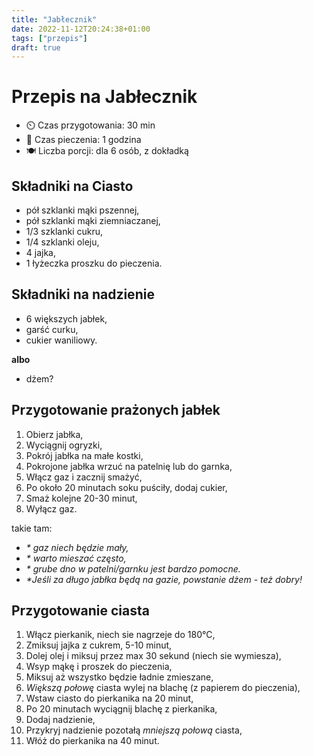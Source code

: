 ```yaml
---
title: "Jabłecznik"
date: 2022-11-12T20:24:38+01:00
tags: ["przepis"]
draft: true
---
```


# Przepis na Jabłecznik

- ⏲️  Czas przygotowania: 30 min
- 🍳 Czas pieczenia: 1 godzina
- 🍽️ Liczba porcji: dla 6 osób, z dokładką

## Składniki na Ciasto

- pół szklanki mąki pszennej,
- pół szklanki mąki ziemniaczanej,
- 1/3 szklanki cukru,
- 1/4 szklanki oleju,
- 4 jajka,
- 1 łyżeczka proszku do pieczenia.

## Składniki na nadzienie

- 6 większych jabłek,
- garść curku,
- cukier waniliowy.

**albo**

- dżem?

## Przygotowanie prażonych jabłek

1. Obierz jabłka,
1. Wyciągnij ogryzki,
1. Pokrój jabłka na małe kostki,
1. Pokrojone jabłka wrzuć na patelnię lub do garnka,
1. Włącz gaz i zacznij smażyć,
1. Po około 20 minutach soku puściły, dodaj cukier,
1. Smaż kolejne 20-30 minut,
1. Wyłącz gaz.

takie tam:

- _* gaz niech będzie mały,_
- _* warto mieszać często,_
- _* grube dno w patelni/garnku jest bardzo pomocne._
- _*Jeśli za długo jabłka będą na gazie, powstanie dżem - też dobry!_

## Przygotowanie ciasta

1. Włącz pierkanik, niech sie nagrzeje do 180°C,
1. Zmiksuj jajka z cukrem, 5-10 minut,
1. Dolej olej i miksuj przez max 30 sekund (niech sie wymiesza),
1. Wsyp mąkę i proszek do pieczenia,
1. Miksuj aż wszystko będzie ładnie zmieszane,
1. _Większą połowę_ ciasta wylej na blachę (z papierem do pieczenia),
1. Wstaw ciasto do pierkanika na 20 minut,
1. Po 20 minutach wyciągnij blachę z pierkanika,
1. Dodaj nadzienie,
1. Przykryj nadzienie pozotałą _mniejszą połową_ ciasta,
1. Włóż do pierkanika na 40 minut.
